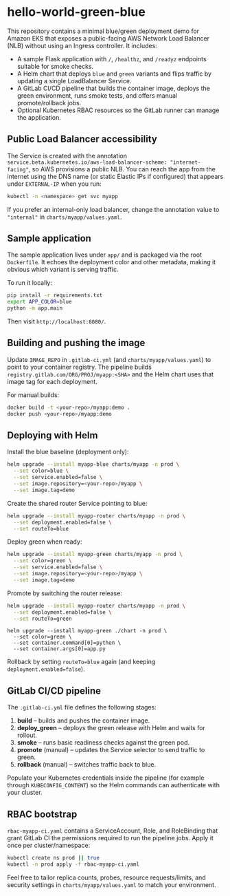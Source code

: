 # hello-world-green-blue

This repository contains a minimal blue/green deployment demo for Amazon EKS that exposes a public-facing AWS Network Load Balancer (NLB) without using an Ingress controller. It includes:

- A sample Flask application with `/`, `/healthz`, and `/readyz` endpoints suitable for smoke checks.
- A Helm chart that deploys `blue` and `green` variants and flips traffic by updating a single LoadBalancer Service.
- A GitLab CI/CD pipeline that builds the container image, deploys the green environment, runs smoke tests, and offers manual promote/rollback jobs.
- Optional Kubernetes RBAC resources so the GitLab runner can manage the application.

## Public Load Balancer accessibility

The Service is created with the annotation `service.beta.kubernetes.io/aws-load-balancer-scheme: "internet-facing"`, so AWS provisions a public NLB. You can reach the app from the internet using the DNS name (or static Elastic IPs if configured) that appears under `EXTERNAL-IP` when you run:

```bash
kubectl -n <namespace> get svc myapp
```

If you prefer an internal-only load balancer, change the annotation value to `"internal"` in `charts/myapp/values.yaml`.

## Sample application

The sample application lives under `app/` and is packaged via the root `Dockerfile`. It echoes the deployment color and other metadata, making it obvious which variant is serving traffic.

To run it locally:

```bash
pip install -r requirements.txt
export APP_COLOR=blue
python -m app.main
```

Then visit `http://localhost:8080/`.

## Building and pushing the image

Update `IMAGE_REPO` in `.gitlab-ci.yml` (and `charts/myapp/values.yaml`) to point to your container registry. The pipeline builds `registry.gitlab.com/ORG/PROJ/myapp:<SHA>` and the Helm chart uses that image tag for each deployment.

For manual builds:

```bash
docker build -t <your-repo>/myapp:demo .
docker push <your-repo>/myapp:demo
```

## Deploying with Helm

Install the blue baseline (deployment only):

```bash
helm upgrade --install myapp-blue charts/myapp -n prod \
  --set color=blue \
  --set service.enabled=false \
  --set image.repository=<your-repo>/myapp \
  --set image.tag=demo
```

Create the shared router Service pointing to blue:

```bash
helm upgrade --install myapp-router charts/myapp -n prod \
  --set deployment.enabled=false \
  --set routeTo=blue
```

Deploy green when ready:

```bash
helm upgrade --install myapp-green charts/myapp -n prod \
  --set color=green \
  --set service.enabled=false \
  --set image.repository=<your-repo>/myapp \
  --set image.tag=demo
```

Promote by switching the router release:

```bash
helm upgrade --install myapp-router charts/myapp -n prod \
  --set deployment.enabled=false \
  --set routeTo=green
```

```
helm upgrade --install myapp-green ./chart -n prod \
  --set color=green \
  --set container.command[0]=python \
  --set container.args[0]=app.py
```

Rollback by setting `routeTo=blue` again (and keeping `deployment.enabled=false`).

## GitLab CI/CD pipeline

The `.gitlab-ci.yml` file defines the following stages:

1. **build** – builds and pushes the container image.
2. **deploy_green** – deploys the green release with Helm and waits for rollout.
3. **smoke** – runs basic readiness checks against the green pod.
4. **promote** (manual) – updates the Service selector to send traffic to green.
5. **rollback** (manual) – switches traffic back to blue.

Populate your Kubernetes credentials inside the pipeline (for example through `KUBECONFIG_CONTENT`) so the Helm commands can authenticate with your cluster.

## RBAC bootstrap

`rbac-myapp-ci.yaml` contains a ServiceAccount, Role, and RoleBinding that grant GitLab CI the permissions required to run the pipeline jobs. Apply it once per cluster/namespace:

```bash
kubectl create ns prod || true
kubectl -n prod apply -f rbac-myapp-ci.yaml
```

Feel free to tailor replica counts, probes, resource requests/limits, and security settings in `charts/myapp/values.yaml` to match your environment.
